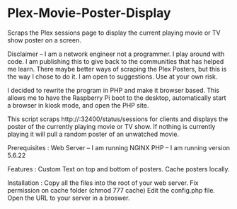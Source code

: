 # Plex-Movie-Poster-Display
Scraps the Plex sessions page to display the current playing movie or TV show poster on a screen.

Disclaimer – I am a network engineer not a programmer. I play around with code. I am publishing this to give back to the communities that has helped me learn. There maybe better ways of scraping the Plex Posters, but this is the way I chose to do it. I am open to suggestions. Use at your own risk.

I decided to rewrite the program in PHP and make it browser based. This allows me to have the Raspberry Pi boot to the desktop, automatically start a browser in kiosk mode, and open the PHP site.

This script scraps http://<IP Address of Plex server>:32400/status/sessions for clients and displays the poster of the currently playing movie or TV show. If nothing is currently playing it will pull a random poster of an unwatched movie.

Prerequisites :
Web Server – I am running NGINX
PHP – I am running version  5.6.22

Features :
Custom Text on top and bottom of posters.
Cache posters locally.

Installation :
Copy all the files into the root of your web server.
Fix permission on cache folder (chmod 777 cache)
Edit the config.php file.
Open the URL to your server in a broswer.

